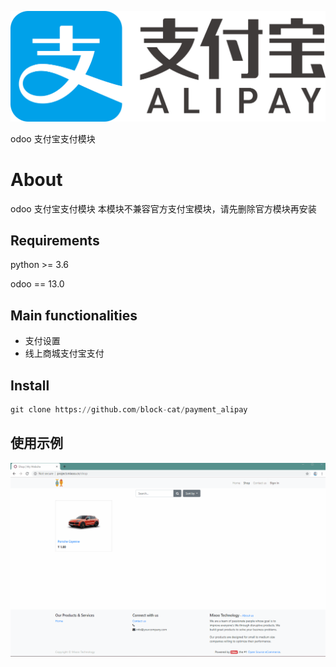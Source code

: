 ![](alipay.png)

odoo 支付宝支付模块

# About

odoo 支付宝支付模块
本模块不兼容官方支付宝模块，请先删除官方模块再安装

## Requirements

python >= 3.6

odoo == 13.0

## Main functionalities

* 支付设置
* 线上商城支付宝支付

## Install 

```python
git clone https://github.com/block-cat/payment_alipay
```

## 使用示例

![demo](static/src/image/x.gif)